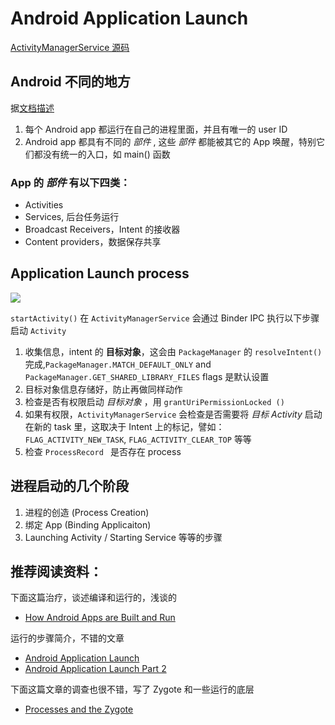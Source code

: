 # Android Application Launch
[ActivityManagerService 源码](https://android.googlesource.com/platform/frameworks/base/+/4f868ed/services/core/java/com/android/server/am/ActivityManagerService.java)

## Android 不同的地方
据[文档描述](#)
1. 每个 Android app 都运行在自己的进程里面，并且有唯一的 user ID
2. Android app 都具有不同的 *部件* , 这些 *部件* 都能被其它的 App 唤醒，特别它们都没有统一的入口，如 main()  函数

### App 的 *部件* 有以下四类：
- Activities
- Services, 后台任务运行
- Broadcast Receivers，Intent 的接收器
- Content providers，数据保存共享

## Application Launch process

![](DraggedImage.png)

`startActivity()` 在 `ActivityManagerService` 会通过 Binder IPC 执行以下步骤启动 `Activity` 
1. 收集信息，intent 的 **目标对象**，这会由 `PackageManager` 的 `resolveIntent()` 完成,`PackageManager.MATCH_DEFAULT_ONLY` and `PackageManager.GET_SHARED_LIBRARY_FILES` flags 是默认设置
2. 目标对象信息存储好，防止再做同样动作
3. 检查是否有权限启动 *目标对象* ，用 `grantUriPermissionLocked ()`
4. 如果有权限，`ActivityManagerService` 会检查是否需要将 *目标 Activity* 启动在新的 task 里，这取决于 Intent 上的标记，譬如：`FLAG_ACTIVITY_NEW_TASK`, `FLAG_ACTIVITY_CLEAR_TOP` 等等
5. 检查 `ProcessRecord ` 是否存在 process 

## 进程启动的几个阶段
1. 进程的创造 (Process Creation)
2. 绑定 App (Binding Applicaiton)
3. Launching Activity / Starting Service 等等的步骤

## 推荐阅读资料：
下面这篇治疗，谈述编译和运行的，浅谈的
- [How Android Apps are Built and Run](https://github.com/dogriffiths/HeadFirstAndroid/wiki/How-Android-Apps-are-Built-and-Run)

运行的步骤简介，不错的文章
- [Android Application Launch](http://multi-core-dump.blogspot.jp/2010/04/android-application-launch.html)
- [Android Application Launch Part 2](http://multi-core-dump.blogspot.jp/2010/04/android-application-launch-part-2.html)

下面这篇文章的调查也很不错，写了 Zygote 和一些运行的底层
- [Processes and the Zygote](http://coltf.blogspot.jp/p/android-os-processes-and-zygote.html)

